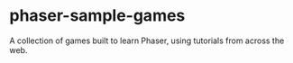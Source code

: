 # phaser-sample-games
A collection of games built to learn Phaser, using tutorials from across the web.
